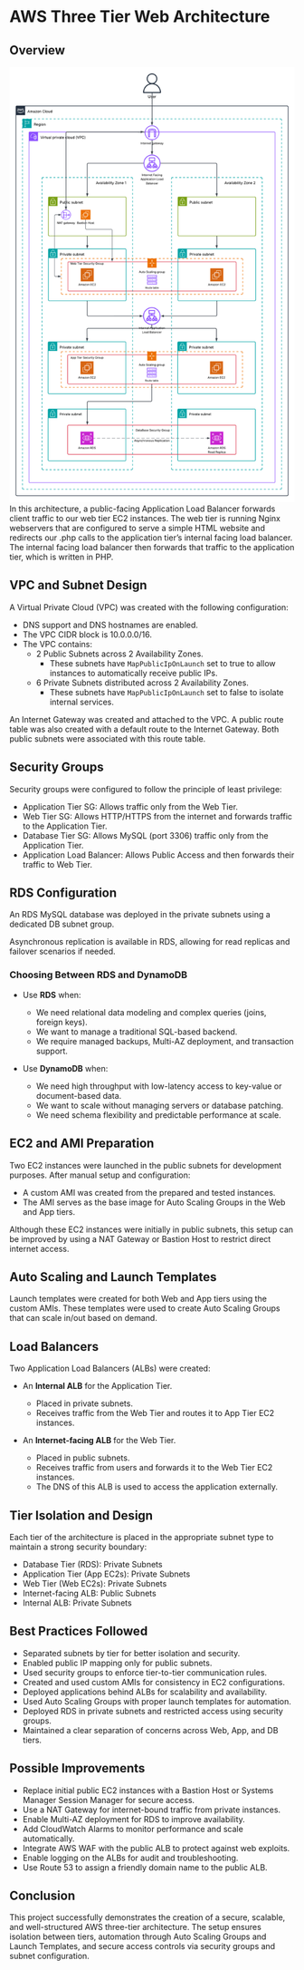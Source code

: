 # AWS Three Tier Web Architecture

## Overview

![Arhitecture Diagram](screenshots/Multi%20Tier%20Architecture%20diagram%20(1).png)
In this architecture, a public-facing Application Load Balancer forwards client traffic to our web tier EC2 instances. The web tier is running Nginx webservers that are configured to serve a simple HTML website and redirects our .php calls to the application tier’s internal facing load balancer. The internal facing load balancer then forwards that traffic to the application tier, which is written in PHP.

## VPC and Subnet Design

A Virtual Private Cloud (VPC) was created with the following configuration:

- DNS support and DNS hostnames are enabled.
- The VPC CIDR block is 10.0.0.0/16.
- The VPC contains:
  - 2 Public Subnets across 2 Availability Zones.
    - These subnets have `MapPublicIpOnLaunch` set to true to allow instances to automatically receive public IPs.
  - 6 Private Subnets distributed across 2 Availability Zones.
    - These subnets have `MapPublicIpOnLaunch` set to false to isolate internal services.

An Internet Gateway was created and attached to the VPC. A public route table was also created with a default route to the Internet Gateway. Both public subnets were associated with this route table.

## Security Groups

Security groups were configured to follow the principle of least privilege:

- Application Tier SG: Allows traffic only from the Web Tier.
- Web Tier SG: Allows HTTP/HTTPS from the internet and forwards traffic to the Application Tier.
- Database Tier SG: Allows MySQL (port 3306) traffic only from the Application Tier.
- Application Load Balancer: Allows Public Access and then forwards their traffic to Web Tier.

## RDS Configuration

An RDS MySQL database was deployed in the private subnets using a dedicated DB subnet group.

Asynchronous replication is available in RDS, allowing for read replicas and failover scenarios if needed.

### Choosing Between RDS and DynamoDB

- Use **RDS** when:
  - We need relational data modeling and complex queries (joins, foreign keys).
  - We want to manage a traditional SQL-based backend.
  - We require managed backups, Multi-AZ deployment, and transaction support.

- Use **DynamoDB** when:
  - We need high throughput with low-latency access to key-value or document-based data.
  - We want to scale without managing servers or database patching.
  - We need schema flexibility and predictable performance at scale.

## EC2 and AMI Preparation

Two EC2 instances were launched in the public subnets for development purposes. After manual setup and configuration:

- A custom AMI was created from the prepared and tested instances.
- The AMI serves as the base image for Auto Scaling Groups in the Web and App tiers.

Although these EC2 instances were initially in public subnets, this setup can be improved by using a NAT Gateway or Bastion Host to restrict direct internet access.

## Auto Scaling and Launch Templates

Launch templates were created for both Web and App tiers using the custom AMIs. These templates were used to create Auto Scaling Groups that can scale in/out based on demand.

## Load Balancers

Two Application Load Balancers (ALBs) were created:

- An **Internal ALB** for the Application Tier.
  - Placed in private subnets.
  - Receives traffic from the Web Tier and routes it to App Tier EC2 instances.

- An **Internet-facing ALB** for the Web Tier.
  - Placed in public subnets.
  - Receives traffic from users and forwards it to the Web Tier EC2 instances.
  - The DNS of this ALB is used to access the application externally.

## Tier Isolation and Design

Each tier of the architecture is placed in the appropriate subnet type to maintain a strong security boundary:

- Database Tier (RDS): Private Subnets
- Application Tier (App EC2s): Private Subnets
- Web Tier (Web EC2s): Private Subnets
- Internet-facing ALB: Public Subnets
- Internal ALB: Private Subnets

## Best Practices Followed

- Separated subnets by tier for better isolation and security.
- Enabled public IP mapping only for public subnets.
- Used security groups to enforce tier-to-tier communication rules.
- Created and used custom AMIs for consistency in EC2 configurations.
- Deployed applications behind ALBs for scalability and availability.
- Used Auto Scaling Groups with proper launch templates for automation.
- Deployed RDS in private subnets and restricted access using security groups.
- Maintained a clear separation of concerns across Web, App, and DB tiers.

## Possible Improvements

- Replace initial public EC2 instances with a Bastion Host or Systems Manager Session Manager for secure access.
- Use a NAT Gateway for internet-bound traffic from private instances.
- Enable Multi-AZ deployment for RDS to improve availability.
- Add CloudWatch Alarms to monitor performance and scale automatically.
- Integrate AWS WAF with the public ALB to protect against web exploits.
- Enable logging on the ALBs for audit and troubleshooting.
- Use Route 53 to assign a friendly domain name to the public ALB.

## Conclusion

This project successfully demonstrates the creation of a secure, scalable, and well-structured AWS three-tier architecture. The setup ensures isolation between tiers, automation through Auto Scaling Groups and Launch Templates, and secure access controls via security groups and subnet configuration.
